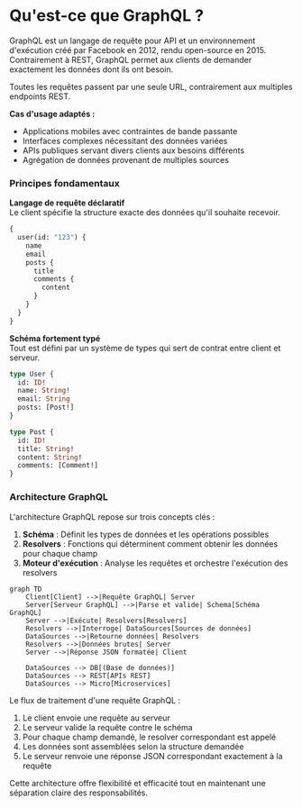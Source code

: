 # Qu'est-ce que GraphQL ?

GraphQL est un langage de requête pour API et un environnement d'exécution créé par Facebook en 2012, rendu open-source en 2015. Contrairement à REST, GraphQL permet aux clients de demander exactement les données dont ils ont besoin.

Toutes les requêtes passent par une seule URL, contrairement aux multiples endpoints REST.

**Cas d'usage adaptés :**

- Applications mobiles avec contraintes de bande passante
- Interfaces complexes nécessitant des données variées
- APIs publiques servant divers clients aux besoins différents
- Agrégation de données provenant de multiples sources

### Principes fondamentaux

**Langage de requête déclaratif**  
Le client spécifie la structure exacte des données qu'il souhaite recevoir.

```graphql
{
  user(id: "123") {
    name
    email
    posts {
      title
      comments {
        content
      }
    }
  }
}
```

**Schéma fortement typé**  
Tout est défini par un système de types qui sert de contrat entre client et serveur.

```graphql
type User {
  id: ID!
  name: String!
  email: String
  posts: [Post!]
}

type Post {
  id: ID!
  title: String!
  content: String!
  comments: [Comment!]
}
```

### Architecture GraphQL

L'architecture GraphQL repose sur trois concepts clés :

1. **Schéma** : Définit les types de données et les opérations possibles
2. **Resolvers** : Fonctions qui déterminent comment obtenir les données pour chaque champ
3. **Moteur d'exécution** : Analyse les requêtes et orchestre l'exécution des resolvers

```mermaid
graph TD
    Client[Client] -->|Requête GraphQL| Server
    Server[Serveur GraphQL] -->|Parse et valide| Schema[Schéma GraphQL]
    Server -->|Exécute| Resolvers[Resolvers]
    Resolvers -->|Interroge| DataSources[Sources de données]
    DataSources -->|Retourne données| Resolvers
    Resolvers -->|Données brutes| Server
    Server -->|Réponse JSON formatée| Client

    DataSources --> DB[(Base de données)]
    DataSources --> REST[APIs REST]
    DataSources --> Micro[Microservices]
```

Le flux de traitement d'une requête GraphQL :

1. Le client envoie une requête au serveur
2. Le serveur valide la requête contre le schéma
3. Pour chaque champ demandé, le resolver correspondant est appelé
4. Les données sont assemblées selon la structure demandée
5. Le serveur renvoie une réponse JSON correspondant exactement à la requête

Cette architecture offre flexibilité et efficacité tout en maintenant une séparation claire des responsabilités.
